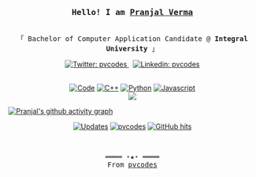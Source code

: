 <h3 align="center"><samp>Hello! I am <b><a rel="nofollow noopener noreferrer" target="_blank" href="https://pvcodes.netlify.app">Pranjal Verma</a></b></samp></h3>
<p align="center"><br>
  <samp>
    「 Bachelor of Computer Application Candidate @ <b>Integral University</b> 」<br>
  </samp>
</p>
  <p align="center">
    <a href="https://twitter.com/pvcodes" target="_blank">
    <img alt="Twitter: pvcodes" src="https://img.shields.io/badge/twitter-blue?style=flat&logo=twitter" />    
  </a> &nbsp;
    <a href="https://www.linkedin.com/in/pvcodes/" target="_blank">
    <img alt="Linkedin: pvcodes" src="https://img.shields.io/badge/LinkedIn-blue?style=glat&logo=linkedin" />
  </a>
  </p>
<!-- <details align="center"> -->
   <p align="center">
     <br>
      <a href="https://github.com/pvcodes?tab=repositories" target="_blank"><img alt="Code" src="https://img.shields.io/badge/-code-000000?style=flat-square&logo=Plex&logoColor=white"></a>
      <a href="https://github.com/pvcodes?tab=repositories&language=c%2B%2B" target="_blank"><img alt="C++" src="https://img.shields.io/badge/-C%2B%2B-f34b7d?style=flat-square&logo=C%2B%2B&logoColor=white"></a>
      <a href="https://github.com/pvcodes?tab=repositories&language=python" target="_blank"><img alt="Python" src="https://img.shields.io/badge/-Python-3572A5?style=flat-square&logo=Python&logoColor=white"></a>
      <a href="https://github.com/pvcodes?tab=repositories&language=javascript" target="_blank"><img alt="Javascript" src="https://img.shields.io/badge/-Javascript-f1e05a?style=flat-square&logo=Javascript&logoColor=white"></a>
      <!-- <a href="https://github.com/pvcodes?tab=repositories&language=go" target="_blank"><img alt="Go" src="https://img.shields.io/badge/-Go-375eab?style=flat-square&logo=Go&logoColor=white"></a> -->
      <!-- <a href="https://github.com/pvcodes?tab=repositories&language=java" target="_blank"><img alt="Java" src="https://img.shields.io/badge/-Java-b07219?style=flat-square&logo=Java&logoColor=white"></a> -->
      <!-- <a href="https://github.com/pvcodes?tab=repositories&language=html" target="_blank"><img alt="HTML" src="https://img.shields.io/badge/-HTML-e34c26?style=flat-square"></a> -->
  <br>
  <img src="https://github-readme-stats.vercel.app/api?username=pvcodes&show_icons=true&hide_border=true&hide=issues&title_color=5391FE&icon_color=000000&text_color=555"></img><br>
    <!-- Check out my <a rel="nofollow noopener noreferrer" target="_blank" href="https://pvcodes.netlify.app/src/my_resume.pdf">Resume</a><br> -->

[![Pranjal's github activity graph](https://activity-graph.herokuapp.com/graph?username=pvcodes&theme=xcode)](https://github.com/pvcodes)<br>

<div align="center">
  <a href="https://github.com/pvcodes?tab=followers" target="_blank"><img alt="Updates" src="https://img.shields.io/badge/--000000?style=flat-square&logo=RSS&logoColor=white"></a>
<a href="https://github.com/pvcodes" target="_blank"><img alt="pvcodes" src="https://badges.pufler.dev/visits/pvcodes/pvcodes?logo=GitHub&label=visits&color=success&logoColor=white&style=flat-square"/></a>
<a href="https://github.com/pvcodes/pvcodes" target="_blank"><img alt="GitHub hits" src="https://img.shields.io/github/last-commit/pvcodes/pvcodes?label=profile%20updated&style=flat-square"></a>
</div>

  </samp>
  </p>
<!-- </details> -->
<br>

<samp>
  <p align="center">
    ════ ⋆★⋆ ════<br>
    From <a href="https://github.com/pvcodes/pvcodes">pvcodes</a>
  </p>
</samp>
